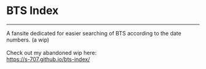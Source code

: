 # BTS Index
---
A fansite dedicated for easier searching of BTS according to the date numbers. (a wip)<br /><br />
Check out my abandoned wip here:<br />
https://s-707.github.io/bts-index/
